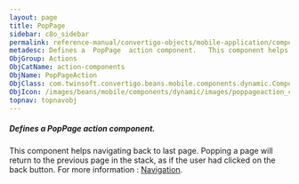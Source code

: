 ```yaml
---
layout: page
title: PopPage
sidebar: c8o_sidebar
permalink: reference-manual/convertigo-objects/mobile-application/components/action-components/poppage/
metadesc: Defines a  PopPage  action component.   This component helps navigating back to last page. Popping a page will return to the previous page in the stac
ObjGroup: Actions
ObjCatName: action-components
ObjName: PopPageAction
ObjClass: com.twinsoft.convertigo.beans.mobile.components.dynamic.ComponentManager$1
ObjIcon: /images/beans/mobile/components/dynamic/images/poppageaction_color_32x32.png
topnav: topnavobj
---
```

##### Defines a <i>PopPage</i> action component. 
 This component helps navigating back to last page. Popping a page will return to the previous page in the stack, as if the user had clicked on the back button.
For more information : <a target='_blank' href='https://ionicframework.com/docs/v3/components/#navigation'>Navigation</a>.

